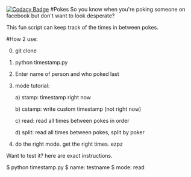 [![Codacy Badge](https://api.codacy.com/project/badge/Grade/c1213e1ef4bb4842b5682ed5cfa684f3)](https://www.codacy.com/app/maxm215/pokes?utm_source=github.com&amp;utm_medium=referral&amp;utm_content=mbmartine/pokes&amp;utm_campaign=Badge_Grade)
#Pokes
So you know when you're poking someone on facebook but don't want to look desperate?

This fun script can keep track of the times in between pokes. 


#How 2 use:


0) git clone

1) python timestamp.py

2) Enter name of person and who poked last

3) mode tutorial:
	
	a) stamp: timestamp right now

	b) cstamp: write custom timestamp (not right now)

	c) read: read all times between pokes in order
	
	d) split: read all times between pokes, split by poker

4) do the right mode. get the right times. ezpz




Want to test it? here are exact instructions.

$ python timestamp.py
$ name: testname
$ mode: read


